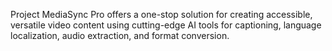 Project MediaSync Pro offers a one-stop solution for creating accessible, versatile video content using cutting-edge AI tools for captioning, language localization, audio extraction, and format conversion.
